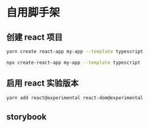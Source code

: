 # 自用脚手架

## 创建 react 项目

```bash
yarn create react-app my-app --template typescript
```

```bash
npx create-react-app my-app --template typescript
```

## 启用 react 实验版本

```bash
yarn add react@experimental react-dom@experimental
```

## storybook
